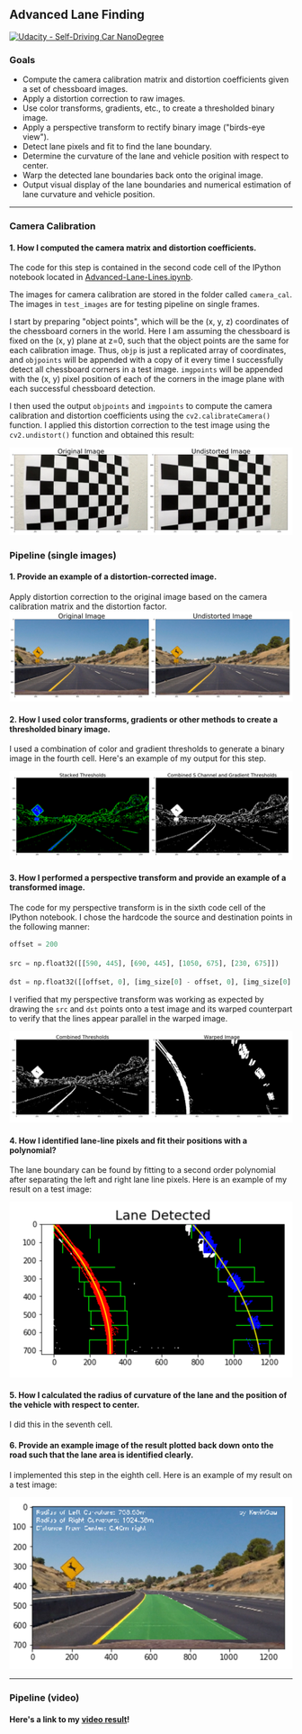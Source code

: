 ## Advanced Lane Finding
[![Udacity - Self-Driving Car NanoDegree](https://s3.amazonaws.com/udacity-sdc/github/shield-carnd.svg)](http://www.udacity.com/drive)


### Goals

* Compute the camera calibration matrix and distortion coefficients given a set of chessboard images.
* Apply a distortion correction to raw images.
* Use color transforms, gradients, etc., to create a thresholded binary image.
* Apply a perspective transform to rectify binary image ("birds-eye view").
* Detect lane pixels and fit to find the lane boundary.
* Determine the curvature of the lane and vehicle position with respect to center.
* Warp the detected lane boundaries back onto the original image.
* Output visual display of the lane boundaries and numerical estimation of lane curvature and vehicle position.

[//]: # (Image References)

[image1]: ./output_images/distortion_correction.png "Distortion Correction"
[image2]: ./output_images/undistort.png "Undistorted"
[image3]: ./output_images/binary.png "Binary Example"
[image4]: ./output_images/warped.png "Warp Example"
[image5]: ./output_images/color_fit_lines.png "Fit Visual"
[image6]: ./output_images/output.png "Output"
[video1]: ./project_video_output.mp4 "Video"

---

### Camera Calibration

#### 1. How I computed the camera matrix and distortion coefficients.

The code for this step is contained in the second code cell of the IPython notebook located in [Advanced-Lane-Lines.ipynb](./Advanced-Lane-Lines.ipynb).

The images for camera calibration are stored in the folder called `camera_cal`.  The images in `test_images` are for testing pipeline on single frames.

I start by preparing "object points", which will be the (x, y, z) coordinates of the chessboard corners in the world. Here I am assuming the chessboard is fixed on the (x, y) plane at z=0, such that the object points are the same for each calibration image.  Thus, `objp` is just a replicated array of coordinates, and `objpoints` will be appended with a copy of it every time I successfully detect all chessboard corners in a test image.  `imgpoints` will be appended with the (x, y) pixel position of each of the corners in the image plane with each successful chessboard detection.  

I then used the output `objpoints` and `imgpoints` to compute the camera calibration and distortion coefficients using the `cv2.calibrateCamera()` function.  I applied this distortion correction to the test image using the `cv2.undistort()` function and obtained this result: 

![alt text][image1]

### Pipeline (single images)

#### 1. Provide an example of a distortion-corrected image.

Apply distortion correction to the original image based on the camera calibration matrix and the distortion factor.
![alt text][image2]

#### 2. How I used color transforms, gradients or other methods to create a thresholded binary image.

I used a combination of color and gradient thresholds to generate a binary image in the fourth cell. Here's an example of my output for this step.

![alt text][image3]

#### 3. How I performed a perspective transform and provide an example of a transformed image.

The code for my perspective transform is in the sixth code cell of the IPython notebook. I chose the hardcode the source and destination points in the following manner:

```python
offset = 200

src = np.float32([[590, 445], [690, 445], [1050, 675], [230, 675]])  

dst = np.float32([[offset, 0], [img_size[0] - offset, 0], [img_size[0] - offset, img_size[1]], [offset, img_size[1]]])

```

I verified that my perspective transform was working as expected by drawing the `src` and `dst` points onto a test image and its warped counterpart to verify that the lines appear parallel in the warped image.

![alt text][image4]

#### 4. How I identified lane-line pixels and fit their positions with a polynomial?

The lane boundary can be found by fitting to a second order polynomial after separating the left and right lane line pixels. Here is an example of my result on a test image:

![alt text][image5]

#### 5. How I calculated the radius of curvature of the lane and the position of the vehicle with respect to center.

I did this in the seventh cell.

#### 6. Provide an example image of the result plotted back down onto the road such that the lane area is identified clearly.

I implemented this step in the eighth cell. Here is an example of my result on a test image:

![alt text][image6]

---

### Pipeline (video)

#### Here's a link to my [video result](./project_video_output.mp4)!
